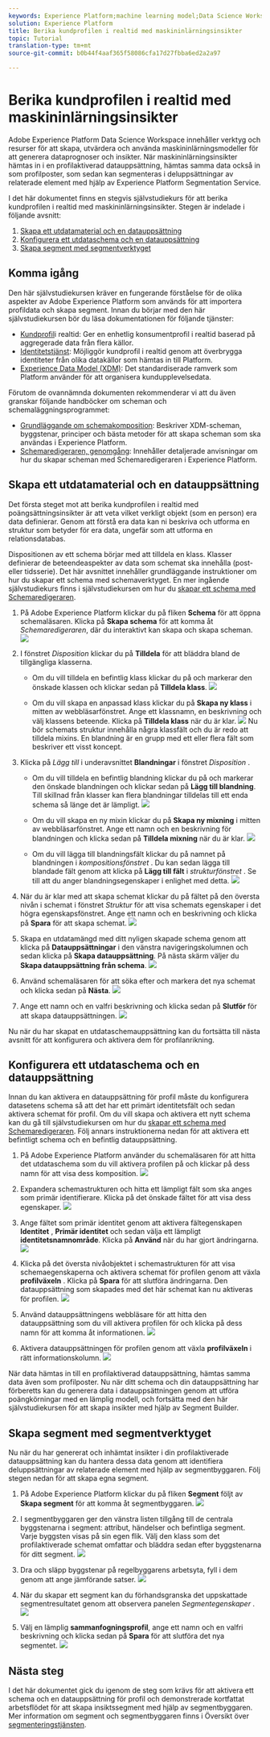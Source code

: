 ```yaml
---
keywords: Experience Platform;machine learning model;Data Science Workspace;Real-time Customer Profile;popular topics
solution: Experience Platform
title: Berika kundprofilen i realtid med maskininlärningsinsikter
topic: Tutorial
translation-type: tm+mt
source-git-commit: b0b44f4aaf365f58086cfa17d27fbba6ed2a2a97

---
```



# Berika kundprofilen i realtid med maskininlärningsinsikter

Adobe Experience Platform Data Science Workspace innehåller verktyg och resurser för att skapa, utvärdera och använda maskininlärningsmodeller för att generera dataprognoser och insikter. När maskininlärningsinsikter hämtas in i en profilaktiverad datauppsättning, hämtas samma data också in som profilposter, som sedan kan segmenteras i deluppsättningar av relaterade element med hjälp av Experience Platform Segmentation Service.

I det här dokumentet finns en stegvis självstudiekurs för att berika kundprofilen i realtid med maskininlärningsinsikter. Stegen är indelade i följande avsnitt:

1. [Skapa ett utdatamaterial och en datauppsättning](#create-an-output-schema-and-dataset)
2. [Konfigurera ett utdataschema och en datauppsättning](#configure-an-output-schema-and-dataset)
3. [Skapa segment med segmentverktyget](#create-segments-using-the-segment-builder)

## Komma igång

Den här självstudiekursen kräver en fungerande förståelse för de olika aspekter av Adobe Experience Platform som används för att importera profildata och skapa segment. Innan du börjar med den här självstudiekursen bör du läsa dokumentationen för följande tjänster:

* [Kundprofil](../../rtcdp/overview.md)i realtid: Ger en enhetlig konsumentprofil i realtid baserad på aggregerade data från flera källor.
* [Identitetstjänst](../../identity-service/home.md): Möjliggör kundprofil i realtid genom att överbrygga identiteter från olika datakällor som hämtas in till Platform.
* [Experience Data Model (XDM)](../../xdm/home.md): Det standardiserade ramverk som Platform använder för att organisera kundupplevelsedata.

Förutom de ovannämnda dokumenten rekommenderar vi att du även granskar följande handböcker om scheman och schemaläggningsprogrammet:

* [Grundläggande om schemakomposition](../../xdm/schema/composition.md): Beskriver XDM-scheman, byggstenar, principer och bästa metoder för att skapa scheman som ska användas i Experience Platform.
* [Schemaredigeraren, genomgång](../../xdm/tutorials/create-schema-ui.md): Innehåller detaljerade anvisningar om hur du skapar scheman med Schemaredigeraren i Experience Platform.

## Skapa ett utdatamaterial och en datauppsättning

Det första steget mot att berika kundprofilen i realtid med poängsättningsinsikter är att veta vilket verkligt objekt (som en person) era data definierar. Genom att förstå era data kan ni beskriva och utforma en struktur som betyder för era data, ungefär som att utforma en relationsdatabas.

Dispositionen av ett schema börjar med att tilldela en klass. Klasser definierar de beteendeaspekter av data som schemat ska innehålla (post- eller tidsserie). Det här avsnittet innehåller grundläggande instruktioner om hur du skapar ett schema med schemaverktyget. En mer ingående självstudiekurs finns i självstudiekursen om hur du [skapar ett schema med Schemaredigeraren](../../xdm/tutorials/create-schema-ui.md).

1. På Adobe Experience Platform klickar du på fliken **Schema** för att öppna schemaläsaren. Klicka på **Skapa schema** för att komma åt *Schemaredigeraren*, där du interaktivt kan skapa och skapa scheman.
   ![](../images/models-recipes/enrich-rtcdp/schema_browser.png)

2. I fönstret *Disposition* klickar du på **Tilldela** för att bläddra bland de tillgängliga klasserna.
   * Om du vill tilldela en befintlig klass klickar du på och markerar den önskade klassen och klickar sedan på **Tilldela klass**.
      ![](../images/models-recipes/enrich-rtcdp/existing_class.png)

   * Om du vill skapa en anpassad klass klickar du på **Skapa ny klass** i mitten av webbläsarfönstret. Ange ett klassnamn, en beskrivning och välj klassens beteende. Klicka på **Tilldela klass** när du är klar.
      ![](../images/models-recipes/enrich-rtcdp/create_new_class.png)
   Nu bör schemats struktur innehålla några klassfält och du är redo att tilldela mixins. En blandning är en grupp med ett eller flera fält som beskriver ett visst koncept.

3. Klicka på *Lägg till* i underavsnittet **Blandningar** i fönstret *Disposition* .
   * Om du vill tilldela en befintlig blandning klickar du på och markerar den önskade blandningen och klickar sedan på **Lägg till blandning**. Till skillnad från klasser kan flera blandningar tilldelas till ett enda schema så länge det är lämpligt.
      ![](../images/models-recipes/enrich-rtcdp/existing_mixin.png)

   * Om du vill skapa en ny mixin klickar du på **Skapa ny mixning** i mitten av webbläsarfönstret. Ange ett namn och en beskrivning för blandningen och klicka sedan på **Tilldela mixning** när du är klar.
      ![](../images/models-recipes/enrich-rtcdp/create_new_mixin.png)

   * Om du vill lägga till blandningsfält klickar du på namnet på blandningen i *kompositionsfönstret* . Du kan sedan lägga till blandade fält genom att klicka på **Lägg till fält** i *strukturfönstret* . Se till att du anger blandningsegenskaper i enlighet med detta.
      ![](../images/models-recipes/enrich-rtcdp/mixin_properties.png)

4. När du är klar med att skapa schemat klickar du på fältet på den översta nivån i schemat i fönstret *Struktur* för att visa schemats egenskaper i det högra egenskapsfönstret. Ange ett namn och en beskrivning och klicka på **Spara** för att skapa schemat.
   ![](../images/models-recipes/enrich-rtcdp/save_schema.png)

5. Skapa en utdatamängd med ditt nyligen skapade schema genom att klicka på **Datauppsättningar** i den vänstra navigeringskolumnen och sedan klicka på **Skapa datauppsättning**. På nästa skärm väljer du **Skapa datauppsättning från schema**.
   ![](../images/models-recipes/enrich-rtcdp/dataset_overview.png)

6. Använd schemaläsaren för att söka efter och markera det nya schemat och klicka sedan på **Nästa**.
   ![](../images/models-recipes/enrich-rtcdp/choose_schema.png)

7. Ange ett namn och en valfri beskrivning och klicka sedan på **Slutför** för att skapa datauppsättningen.
   ![](../images/models-recipes/enrich-rtcdp/configure_dataset.png)

Nu när du har skapat en utdataschemauppsättning kan du fortsätta till nästa avsnitt för att konfigurera och aktivera dem för profilanrikning.

## Konfigurera ett utdataschema och en datauppsättning

Innan du kan aktivera en datauppsättning för profil måste du konfigurera datasetens schema så att det har ett primärt identitetsfält och sedan aktivera schemat för profil. Om du vill skapa och aktivera ett nytt schema kan du gå till självstudiekursen om hur du [skapar ett schema med Schemaredigeraren](../../xdm/tutorials/create-schema-ui.md). Följ annars instruktionerna nedan för att aktivera ett befintligt schema och en befintlig datauppsättning.

1. På Adobe Experience Platform använder du schemaläsaren för att hitta det utdataschema som du vill aktivera profilen på och klickar på dess namn för att visa dess komposition.
   ![](../images/models-recipes/enrich-rtcdp/schemas.png)

2. Expandera schemastrukturen och hitta ett lämpligt fält som ska anges som primär identifierare. Klicka på det önskade fältet för att visa dess egenskaper.
   ![](../images/models-recipes/enrich-rtcdp/schema_structure.png)

3. Ange fältet som primär identitet genom att aktivera fältegenskapen **Identitet** , **Primär identitet** och sedan välja ett lämpligt **identitetsnamnområde**. Klicka på **Använd** när du har gjort ändringarna.
   ![](../images/models-recipes/enrich-rtcdp/set_identity.png)

4. Klicka på det översta nivåobjektet i schemastrukturen för att visa schemaegenskaperna och aktivera schemat för profilen genom att växla **profilväxeln** . Klicka på **Spara** för att slutföra ändringarna. Den datauppsättning som skapades med det här schemat kan nu aktiveras för profilen.
   ![](../images/models-recipes/enrich-rtcdp/enable_schema.png)

5. Använd datauppsättningens webbläsare för att hitta den datauppsättning som du vill aktivera profilen för och klicka på dess namn för att komma åt informationen.
   ![](../images/models-recipes/enrich-rtcdp/datasets.png)

6. Aktivera datauppsättningen för profilen genom att växla **profilväxeln** i rätt informationskolumn.
   ![](../images/models-recipes/enrich-rtcdp/enable_dataset.png)

När data hämtas in till en profilaktiverad datauppsättning, hämtas samma data även som profilposter. Nu när ditt schema och din datauppsättning har förberetts kan du generera data i datauppsättningen genom att utföra poängkörningar med en lämplig modell, och fortsätta med den här självstudiekursen för att skapa insikter med hjälp av Segment Builder.

## Skapa segment med segmentverktyget

Nu när du har genererat och inhämtat insikter i din profilaktiverade datauppsättning kan du hantera dessa data genom att identifiera deluppsättningar av relaterade element med hjälp av segmentbyggaren. Följ stegen nedan för att skapa egna segment.

1. På Adobe Experience Platform klickar du på fliken **Segment** följt av **Skapa segment** för att komma åt segmentbyggaren.
   ![](../images/models-recipes/enrich-rtcdp/segments_overview.png)

2. I segmentbyggaren ger den vänstra listen tillgång till de centrala byggstenarna i segment: attribut, händelser och befintliga segment. Varje byggsten visas på sin egen flik. Välj den klass som det profilaktiverade schemat omfattar och bläddra sedan efter byggstenarna för ditt segment.
   ![](../images/models-recipes/enrich-rtcdp/segment_builder.png)

3. Dra och släpp byggstenar på regelbyggarens arbetsyta, fyll i dem genom att ange jämförande satser.
   ![](../images/models-recipes/enrich-rtcdp/drag_fill.gif)

4. När du skapar ett segment kan du förhandsgranska det uppskattade segmentresultatet genom att observera panelen *Segmentegenskaper* .
   ![](../images/models-recipes/enrich-rtcdp/preview_segment.gif)

5. Välj en lämplig **sammanfogningsprofil**, ange ett namn och en valfri beskrivning och klicka sedan på **Spara** för att slutföra det nya segmentet.
   ![](../images/models-recipes/enrich-rtcdp/save_segment.png)


## Nästa steg

I det här dokumentet gick du igenom de steg som krävs för att aktivera ett schema och en datauppsättning för profil och demonstrerade kortfattat arbetsflödet för att skapa insiktssegment med hjälp av segmentbyggaren. Mer information om segment och segmentbyggaren finns i Översikt över [segmenteringstjänsten](../../segmentation/home.md).